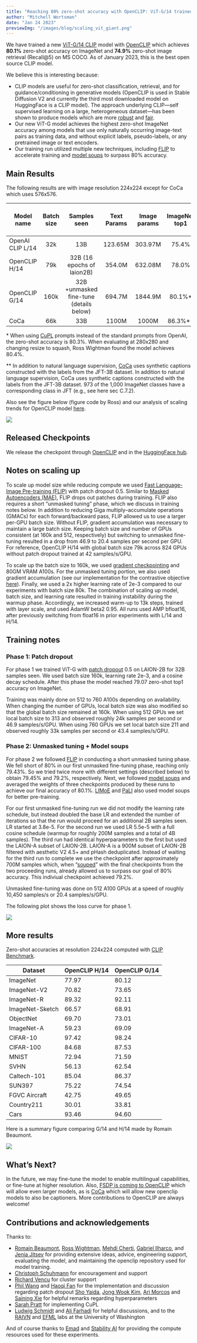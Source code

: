 ```yaml
---
title: "Reaching 80% zero-shot accuracy with OpenCLIP: ViT-G/14 trained on LAION-2B"
author: "Mitchell Wortsman"
date: "Jan 24 2023"
previewImg: "/images/blog/scaling_vit_giant.png"
---
```


We have trained a new [ViT-G/14 CLIP](https://huggingface.co/laion/CLIP-ViT-bigG-14-laion2B-39B-b160k) model with [OpenCLIP](https://github.com/mlfoundations/open_clip) which achieves **80.1%** zero-shot accuracy on ImageNet and **74.9%** zero-shot image retrieval (Recall@5) on MS COCO. As of January 2023, this is the best open source CLIP model.

We believe this is interesting because:
* CLIP models are useful for zero-shot classification, retrieval, and for guidance/conditioning in generative models (OpenCLIP is used in Stable Diffusion V2 and currently the third most downloaded model on HuggingFace is a CLIP model). The approach underlying CLIP—self supervised learning on a large, heterogeneous dataset—has been shown to produce models which are more [robust](https://openai.com/blog/clip/) and [fair](https://ai.facebook.com/blog/seer-10b-better-fairer-computer-vision-through-self-supervised-learning-training-on-diverse-datasets/).
* Our new ViT-G model achieves the highest zero-shot ImageNet accuracy among models that use only naturally occurring image-text pairs as training data, and without explicit labels, pseudo-labels, or any pretrained image or text encoders.
* Our training run utilized multiple new techniques, including [FLIP](https://arxiv.org/abs/2212.00794) to accelerate training and [model soups](https://arxiv.org/abs/2203.05482) to surpass 80% accuracy.

## Main Results
The following results are with image resolution 224x224 except for CoCa which uses 576x576.

| Model name       | Batch size |               Samples seen              | Text Params | Image params | ImageNet top1 | Mscoco image retrieval at 5 | Flickr30k image retrieval at 5 |
|------------------|:----------:|:---------------------------------------:|:-----------:|:------------:|:-------------:|:---------------------------:|:------------------------------:|
| OpenAI CLIP L/14 | 32k        | 13B                                     | 123.65M     | 303.97M      | 75.4%         | 61.0%                         | 87.0%                            |
| OpenCLIP H/14    | 79k        | 32B (16 epochs of laion2B)              | 354.0M      | 632.08M      | 78.0%         | 73.4%                       | 94%                            |
| OpenCLIP G/14    | 160k       | 32B +unmasked fine-tune (details below) | 694.7M      | 1844.9M      | 80.1%*        | 74.9%                       | 94.9%                          |
| CoCa            | 66k        | 33B                                     | 1100M       | 1000M        | 86.3%**       | 74.2                        | 95.7                           |

\* When using [CuPL](https://arxiv.org/abs/2209.03320) prompts instead of the standard prompts from OpenAI, the zero-shot accuracy is 80.3%. When evaluating at 280x280 and changing resize to squash, Ross Wightman found the model achieves 80.4%.

** In addition to natural language supervision, [CoCa](https://arxiv.org/abs/2205.01917) uses synthetic captions constructed with the labels from the JFT-3B dataset. In addition to natural language supervision, CoCa uses synthetic captions constructed with the labels from the JFT-3B dataset. 973 of the 1,000 ImageNet classes have a corresponding class in JFT (e.g., see here sec C.7.2).

Also see the figure below (figure code by Ross) and our analysis of scaling trends for OpenCLIP model [here](https://arxiv.org/abs/2212.07143).

![](/images/blog/scaling_vit_giant.png)

## Released Checkpoints

We release the checkpoint through [OpenCLIP](https://github.com/mlfoundations/open_clip) and in the [HuggingFace hub](https://huggingface.co/laion/CLIP-ViT-bigG-14-laion2B-39B-b160k).

## Notes on scaling up

To scale up model size while reducing compute we used [Fast Language-Image Pre-training (FLIP)](https://arxiv.org/abs/2212.00794) with patch dropout 0.5. Similar to [Masked Autoencoders (MAE)](https://arxiv.org/abs/2111.06377), FLIP drops out patches during training. FLIP also requires a short “unmasked tuning” phase, which we discuss in training notes below. In addition to reducing Giga multiply–accumulate operations (GMACs) for each forward/backward pass, FLIP allowed us to use a larger per-GPU batch size. Without FLIP, gradient accumulation was necessary to maintain a large batch size. Keeping batch size and number of GPUs consistent (at 160k and 512, respectively) but switching to unmasked fine-tuning resulted in a drop from 46.9 to 20.4 samples per second per GPU. For reference, OpenCLIP H/14 with global batch size 79k across 824 GPUs without patch dropout trained at 42 samples/s/GPU.

To scale up the batch size to 160k, we used [gradient checkpointing](https://arxiv.org/abs/1604.06174v2) and 80GM VRAM A100s. For the unmasked tuning portion, we also used gradient accumulation (see our implementation for the contrastive objective [here](https://github.com/mlfoundations/open_clip/pull/267)). Finally, we used a 2x higher learning rate of 2e-3 compared to our experiments with batch size 80k. The combination of scaling up model, batch size, and learning rate resulted in training instability during the warmup phase. Accordingly, we increased warm-up to 13k steps, trained with layer scale, and used AdamW beta2 0.95. All runs used AMP bfloat16, after previously switching from float16 in prior experiments with L/14 and H/14.

## Training notes

### Phase 1: Patch dropout

For phase 1 we trained ViT-G with [patch dropout](https://arxiv.org/abs/2212.00794) 0.5 on LAION-2B for 32B samples seen. We used batch size 160k, learning rate 2e-3, and a cosine decay schedule. After this phase the model reached 79.07 zero-shot top1 accuracy on ImageNet.

Training was mainly done on 512 to 760 A100s depending on availability. When changing the number of GPUs, local batch size was also modified so that the global batch size remained at 160k. When using 512 GPUs we set local batch size to 313 and observed roughly 24k samples per second or 46.9 samples/s/GPU. When using 760 GPUs we set local batch size 211 and observed roughly 33k samples per second or 43.4 samples/s/GPU.

### Phase 2: Unmasked tuning + Model soups

For phase 2 we followed [FLIP](https://arxiv.org/abs/2212.00794) in conducting a short unmasked tuning phase. We fell short of 80% in our first unmasked fine-tuning phase, reaching only 79.43%. So we tried twice more with different settings (described below) to obtain 79.45% and 79.2%, respectively. Next, we followed [model soups](https://arxiv.org/abs/2203.05482) and averaged the weights of three checkpoints produced by these runs to achieve our final accuracy of 80.1%. [LIMoE](https://arxiv.org/abs/2206.02770) and [PaLI](https://ai.googleblog.com/2022/09/pali-scaling-language-image-learning-in.html) also used model soups for better pre-training.

For our first unmasked fine-tuning run we did not modify the learning rate schedule, but instead doubled the base LR and extended the number of iterations so that the run would proceed for an additional 2B samples seen. LR started at 3.8e-5. For the second run we used LR 5.5e-5 with a full cosine schedule (warmup for roughly 200M samples and a total of 4B samples). The third run had identical hyperparameters to the first but used the LAION-A subset of LAION-2B. LAION-A is a 900M subset of LAION-2B filtered with aesthetic V2 4.5+ and pHash deduplicated. Instead of waiting for the third run to complete we use the checkpoint after approximately 700M samples which, when “[souped](https://arxiv.org/abs/2203.05482)” with the final checkpoints from the two proceeding runs, already allowed us to surpass our goal of 80% accuracy. This indiviual checkpoint achieved 79.2%.

Unmasked fine-tuning was done on 512 A100 GPUs at a speed of roughly 10,450 samples/s or 20.4 samples/s/GPU.

The following plot shows the loss curve for phase 1.

![](/images/blog/loss_vit_giant.png)

## More results

Zero-shot accuracies at resolution 224x224 computed with [CLIP Benchmark](https://github.com/LAION-AI/CLIP_benchmark).

| Dataset         | OpenCLIP H/14 | OpenCLIP G/14 |
|-----------------|---------------|---------------|
| ImageNet        | 77.97         | 80.12         |
| ImageNet-V2     | 70.82         | 73.65         |
| ImageNet-R      | 89.32         | 92.11         |
| ImageNet-Sketch | 66.57         | 68.91         |
| ObjectNet       | 69.70         | 73.01         |
| ImageNet-A      | 59.23         | 69.09         |
| CIFAR-10        | 97.42         | 98.24         |
| CIFAR-100       | 84.68         | 87.53         |
| MNIST           | 72.94         | 71.59         |
| SVHN            | 56.13         | 62.54         |
| Caltech-101     | 85.04         | 86.37         |
| SUN397          | 75.22         | 74.54         |
| FGVC Aircraft   | 42.75         | 49.65         |
| Country211      | 30.01         | 33.81         |
| Cars            | 93.46         | 94.60         |

Here is a summary figure comparing G/14 and H/14 made by Romain Beaumont.

![](/images/blog/summary_vit_giant.png)

## What’s Next?

In the future, we may fine-tune the model to enable multilingual capabilities, or fine-tune at higher resolution. Also, [FSDP is coming to OpenCLIP](https://github.com/mlfoundations/open_clip/pull/358) which will allow even larger models, as is [CoCa](https://github.com/mlfoundations/open_clip/pull/308) which will allow new openclip models to also be captioners. More contributions to OpenCLIP are always welcome!

## Contributions and acknowledgements

Thanks to:
* [Romain Beaumont](https://github.com/rom1504), [Ross Wightman](https://github.com/rwightman), [Mehdi Cherti](https://github.com/mehdidc), [Gabriel Ilharco](https://gabrielilharco.com/), and [Jenia Jitsev](https://github.com/JeniaJitsev) for providing extensive ideas, advice, engineering support, evaluating the model, and maintaining the openclip repository used for model training.
* [Christoph Schuhmann](https://github.com/christophschuhmann) for encouragement and support
* [Richard Vencu](https://github.com/rvencu) for cluster support
* [Phil Wang](https://github.com/lucidrains) and [Haoqi Fan](https://haoqifan.github.io/) for the implementation and discussion regarding patch dropout
[Sho Yaida](https://www.shoyaida.com/), [Jong Wook Kim](https://jongwook.kim/), [Ari Morcos](http://www.arimorcos.com/) and [Saining Xie](https://www.sainingxie.com/) for helpful remarks regarding hyperparameters
* [Sarah Pratt](https://sarahpratt.github.io/) for implementing CuPL
* [Ludwig Schmidt](https://github.com/ludwigschmidt) and [Ali Farhadi](https://homes.cs.washington.edu/~ali/) for helpful discussions, and to the [RAIVN](https://raivn.cs.washington.edu/) and [EFML](https://github.com/mlfoundations/) labs at the University of Washington

And of course thanks to [Emad](https://twitter.com/EMostaque) and [Stability AI](https://stability.ai/) for providing the compute resources used for these experiments.
